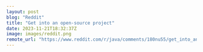 ```yaml
---
layout: post
blog: "Reddit"
title: "Get into an open-source project"
date: 2023-11-21T18:32:37Z
image: images/reddit.png
remote_url: "https://www.reddit.com/r/java/comments/180nu55/get_into_an_opensource_project/"
---
```


